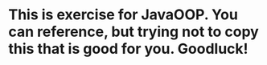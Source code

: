 # This is exercise for JavaOOP. You can reference, but trying not to copy this that is good for you. Goodluck!
